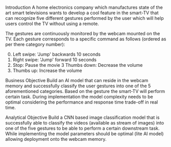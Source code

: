 Introduction
A home electronics company which manufactures state of the art smart televisions wants to develop a cool feature in the smart-TV that can recognize five different gestures performed by the user which will help users control the TV without using a remote.

The gestures are continuously monitored by the webcam mounted on the TV. Each gesture corresponds to a specific command as follows (ordered as per there category number):

0. Left swipe: 'Jump' backwards 10 seconds
1. Right swipe: 'Jump' forward 10 seconds
2. Stop: Pause the movie
3 Thumbs down: Decrease the volume
4. Thumbs up:  Increase the volume

Business Objective
Build an AI model that can reside in the webcam memory and successfully classify the user gestures into one of the 5 aforementioned categories. Based on the gesture the smart-TV will perform certain task. During implementation the model complexity needs to be optimal considering the performance and response time trade-off in real time.

Analytical Objective
Build a CNN based image classification model that is successfully able to classify the videos (available as stream of images) into one of the five gestures to be able to perform a certain downstream task. While implementing the model parameters should be optimal (lite AI model) allowing deployment onto the webcam memory.
